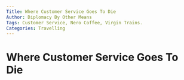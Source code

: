 ```yaml
---
Title: Where Customer Service Goes To Die
Author: Diplomacy By Other Means
Tags: Customer Service, Nero Coffee, Virgin Trains. 
Categories: Travelling
---
```


# Where Customer Service Goes To Die



